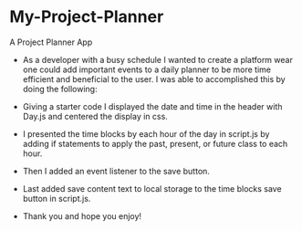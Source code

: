 # My-Project-Planner
A Project Planner App 

* As a developer with a busy schedule I wanted to create a platform wear one could add important events to a daily planner to be more time efficient and beneficial to the user. I was able to accomplished this by doing the following:

* Giving a starter code I displayed the date and time in the header with Day.js and centered the display in css.
* I presented the time blocks by each hour of the day in script.js by adding if statements to apply the past, present, or future class to each hour.
* Then I added an event listener to the save button.
* Last added save content text to local storage to the time blocks save button in script.js. 
* Thank you and hope you enjoy!